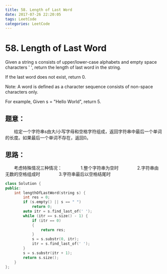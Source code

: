 ```yaml
---
title: 58. Length of Last Word
date: 2017-07-26 22:20:05
tags: LeetCode
categories: LeetCode
---
```


# 58. Length of Last Word

Given a string s consists of upper/lower-case alphabets and empty space characters ' ', return the length of last word in the string.

If the last word does not exist, return 0.

Note: A word is defined as a character sequence consists of non-space characters only.

For example,
Given s = "Hello World",
return 5. 

<!--more-->

## 题意：

　　给定一个字符串s由大/小写字母和空格字符组成，返回字符串中最后一个单词的长度。如果最后一个单词不存在，返回0。

## 思路：

　　考虑特殊情况三种情况：
　　　　1.整个字符串为空时
　　　　2.字符串由无数的空格组成时
　　　　3.字符串最后以空格结尾时

```c++
class Solution {
public:
	int lengthOfLastWord(string s) {
		int res = 0;
		if (s.empty() || s == " ")
			return 0;
		auto itr = s.find_last_of(' ');
		while (itr == s.size() - 1) {
			if (itr == 0)
			{
				return res;
			}
			s = s.substr(0, itr);
			itr = s.find_last_of(' ');
		}
		s = s.substr(itr + 1);
		return s.size();
	}
};
```

